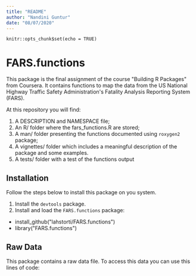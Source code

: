 ```yaml
---
title: "README"
author: "Nandini Guntur"
date: "08/07/2020"
---
```


```{r setup, include=FALSE}
knitr::opts_chunk$set(echo = TRUE)
```

# FARS.functions

This package is the final assignment of the course "Building R Packages" from Coursera. It contains functions to map the data from the US National Highway Traffic Safety Administration's Fatality Analysis Reporting System (FARS).

At this repository you will find:

1. A DESCRIPTION and NAMESPACE file;
2. An R/ folder where the fars_functions.R are stored;
3. A man/ folder presenting the functions documented using ```roxygen2``` package;
4. A vignettes/ folder which includes a meaningful description of the package and some examples.
5. A tests/ folder with a test of the functions output


## Installation

Follow the steps below to install this package on you system.

1. Install the ```devtools``` package.
2. Install and load the ```FARS.functions``` package:
  - install_github("lahstorti/FARS.functions")
  - library("FARS.functions")



## Raw Data

This package contains a raw data file. To access this data you can use this lines of code:


